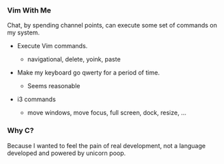 ### Vim With Me
Chat, by spending channel points, can execute some set of commands on my system.

* Execute Vim commands.
  - navigational, delete, yoink, paste

* Make my keyboard go qwerty for a period of time.
  - Seems reasonable

* i3 commands
  - move windows, move focus, full screen, dock, resize, ...

### Why C?
Because I wanted to feel the pain of real development, not a language developed
and powered by unicorn poop.
